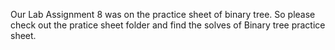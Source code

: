 Our Lab Assignment 8 was on the practice sheet of binary tree. So please check out the pratice sheet folder and find the solves of Binary tree practice sheet.
